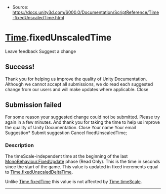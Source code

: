 * Source: https://docs.unity3d.com/6000.0/Documentation/ScriptReference/Time-fixedUnscaledTime.html

#  [Time](https://docs.unity3d.com/6000.0/Documentation/ScriptReference/Time.html).fixedUnscaledTime
Leave feedback
Suggest a change
## Success!
Thank you for helping us improve the quality of Unity Documentation. Although we cannot accept all submissions, we do read each suggested change from our users and will make updates where applicable.
Close
## Submission failed
For some reason your suggested change could not be submitted. Please <a>try again</a> in a few minutes. And thank you for taking the time to help us improve the quality of Unity Documentation.
Close
Your name Your email Suggestion* Submit suggestion
Cancel
fixedUnscaledTime; 
### Description
The timeScale-independent time at the beginning of the last [MonoBehaviour.FixedUpdate](https://docs.unity3d.com/6000.0/Documentation/ScriptReference/MonoBehaviour.FixedUpdate.html) phase (Read Only). This is the time in seconds since the start of the game.
This value is updated in fixed increments equal to [Time.fixedUnscaledDeltaTime](https://docs.unity3d.com/6000.0/Documentation/ScriptReference/Time-fixedUnscaledDeltaTime.html).  
  
Unlike [Time.fixedTime](https://docs.unity3d.com/6000.0/Documentation/ScriptReference/Time-fixedTime.html) this value is not affected by [Time.timeScale](https://docs.unity3d.com/6000.0/Documentation/ScriptReference/Time-timeScale.html).
* * *
